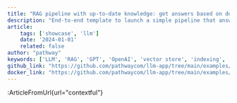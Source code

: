 ```yaml
---
title: "RAG pipeline with up-to-date knowledge: get answers based on documents in local folder"
description: "End-to-end template to launch a simple pipeline that answers questions based on documents in a given folder."
article:
    tags: ['showcase', 'llm']
    date: '2024-01-01'
    related: false
author: "pathway"
keywords: ['LLM', 'RAG', 'GPT', 'OpenAI', 'vector store', 'indexing', 'docker']
github_link: "https://github.com/pathwaycom/llm-app/tree/main/examples/pipelines/contextful"
docker_link: "https://github.com/pathwaycom/llm-app/tree/main/examples/pipelines/contextful"
---
```


:ArticleFromUrl{url="contextful"}
